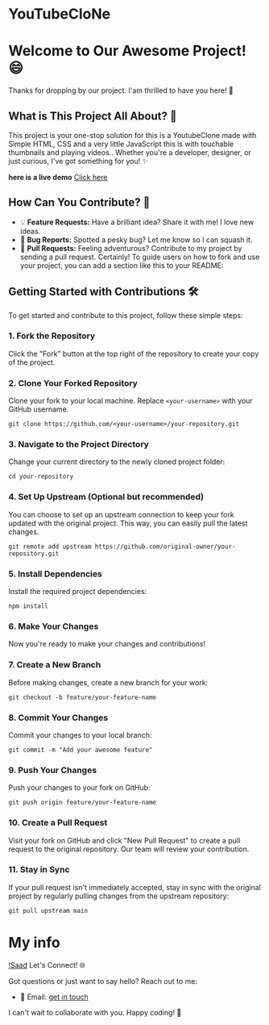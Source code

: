 # YouTubeCloNe

# Welcome to Our Awesome Project! 😄

Thanks for dropping by our project. I'am thrilled to have you here! 🎉

## What is This Project All About? 🤔

This project is your one-stop solution for this is a YoutubeClone made with Simple HTML, CSS and a very little JavaScript this is with touchable thumbnails and playing videos.. Whether you're a developer, designer, or just curious, I've got something for you! ✨

**here is a live demo**
<a href="https://clone-2c853.web.app/">Click here</a>

## How Can You Contribute? 🚀

- 💡 **Feature Requests:** Have a brilliant idea? Share it with me! I love new ideas.
- 🐛 **Bug Reports:** Spotted a pesky bug? Let me know so I can squash it.
- 🤝 **Pull Requests:** Feeling adventurous? Contribute to my project by sending a pull request.
Certainly! To guide users on how to fork and use your project, you can add a section like this to your README:

## Getting Started with Contributions 🛠️

To get started and contribute to this project, follow these simple steps:

### 1. Fork the Repository

  Click the "Fork" button at the top right of the repository to create your copy of the project.

### 2. Clone Your Forked Repository

  Clone your fork to your local machine. Replace `<your-username>` with your GitHub username.

```shell
git clone https://github.com/<your-username>/your-repository.git
```

### 3. Navigate to the Project Directory

  Change your current directory to the newly cloned project folder:

```shell
cd your-repository
```

### 4. Set Up Upstream (Optional but recommended)

  You can choose to set up an upstream connection to keep your fork updated with the original project. This way, you can easily pull the latest changes.

```shell
git remote add upstream https://github.com/original-owner/your-repository.git
```

### 5. Install Dependencies

  Install the required project dependencies:

```shell
npm install
```

### 6. Make Your Changes

  Now you're ready to make your changes and contributions!

### 7. Create a New Branch

Before making changes, create a new branch for your work:

```shell
git checkout -b feature/your-feature-name
```

### 8. Commit Your Changes

  Commit your changes to your local branch:

```shell
git commit -m "Add your awesome feature"
```

### 9. Push Your Changes

  Push your changes to your fork on GitHub:

```shell
git push origin feature/your-feature-name
```

### 10. Create a Pull Request

Visit your fork on GitHub and click "New Pull Request" to create a pull request to the original repository. Our team will review your contribution.

### 11. Stay in Sync

If your pull request isn't immediately accepted, stay in sync with the original project by regularly pulling changes from the upstream repository:

```shell
git pull upstream main
```

# My info
  [!Saad](https://github.com/bluekitsune-sad)
Let's Connect! 🌐

Got questions or just want to say hello? Reach out to me:

- 📧 Email: [get in touch](mailto:saadshaan619@gmail.com)
  
I can't wait to collaborate with you. Happy coding! 🎈
